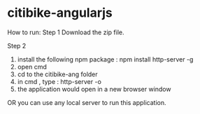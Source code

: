 # citibike-angularjs

How to run:
Step 1
Download the zip file.

Step 2
1. install the following  npm package : npm install http-server -g
2. open cmd
3. cd to the citibike-ang folder
4. in cmd , type : http-server -o 
5. the application would open in a new browser window

OR you can use any local server to run this application.
